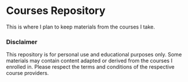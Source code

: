 # Courses Repository

This is where I plan to keep materials from the courses I take.


### Disclaimer

This repository is for personal use and educational purposes only. Some materials may contain content adapted or derived from the courses I enrolled in. Please respect the terms and conditions of the respective course providers.
